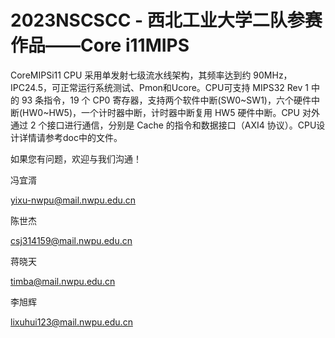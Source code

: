 # 2023NSCSCC - 西北工业大学二队参赛作品——Core i11MIPS

CoreMIPSi11 CPU 采用单发射七级流水线架构，其频率达到约 90MHz，IPC24.5，可正常运行系统测试、Pmon和Ucore。CPU可支持 MIPS32 Rev 1 中的 93 条指令，19 个 CP0 寄存器，支持两个软件中断(SW0~SW1)，六个硬件中断(HW0~HW5)，一个计时器中断，计时器中断复用 HW5 硬件中断。CPU 对外通过 2 个接口进行通信，分别是 Cache 的指令和数据接口（AXI4 协议）。CPU设计详情请参考doc中的文件。



如果您有问题，欢迎与我们沟通！

冯宜湑

yixu-nwpu@mail.nwpu.edu.cn

陈世杰

csj314159@mail.nwpu.edu.cn

蒋晓天

timba@mail.nwpu.edu.cn

李旭辉

lixuhui123@mail.nwpu.edu.cn